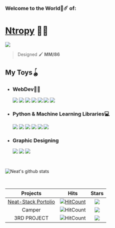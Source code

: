 
### Welcome to the World🌌☄️  of:
# [Ntropy](https://neat-stack.github.io) 🚀🚀

[<img  src="./GitHub-Bio.png"></img>](https://rb.gy/efya7z)

>    Designed  🖌️ **MM/86**

## My Toys🪀

 - ### WebDev👨‍💻 

    <img src ="https://img.shields.io/badge/MongoDB-%234ea94b.svg?&style=for-the-badge&logo=mongodb&logoColor=white"/> <img src="https://img.shields.io/badge/express.js%20-%23404d59.svg?&style=for-the-badge"/> <img src="https://img.shields.io/badge/react%20-%2320232a.svg?&style=for-the-badge&logo=react&logoColor=%2361DAFB"/> <img src="https://img.shields.io/badge/node.js%20-%2343853D.svg?&style=for-the-badge&logo=node.js&logoColor=white"/> <img src="https://img.shields.io/badge/javascript%20-%23323330.svg?&style=for-the-badge&logo=javascript&logoColor=%23F7DF1E"> <img src="https://img.shields.io/badge/css3%20-%231572B6.svg?&style=for-the-badge&logo=css3&logoColor=white"/> <img src="https://img.shields.io/badge/html5%20-%23E34F26.svg?&style=for-the-badge&logo=html5&logoColor=white"/>       
- ### Python & Machine Learning Libraries💻 

  <img src="https://img.shields.io/badge/python%20-%2314354C.svg?&style=for-the-badge&logo=python&logoColor=white"/> <img src="https://img.shields.io/badge/pandas%20-%23150458.svg?&style=for-the-badge&logo=pandas&logoColor=white" /> <img src="https://img.shields.io/badge/-NUMPY-orange?&style=for-the-badge&logo=NumPy"> <img src="https://img.shields.io/badge/Keras%20-%23D00000.svg?&style=for-the-badge&logo=Keras&logoColor=white"/> <img src="https://img.shields.io/badge/TensorFlow%20-%23FF6F00.svg?&style=for-the-badge&logo=TensorFlow&logoColor=white"> <img src="https://img.shields.io/badge/-SELENIUM-%23?style=for-the-badge&logo="> 

- ### Graphic Designing
  <img src="https://img.shields.io/badge/adobe%20photoshop%20-%2331A8FF.svg?&style=for-the-badge&logo=adobe%20photoshop&logoColor=white"/> <img src="https://img.shields.io/badge/adobe%20illustrator%20-%23FF9A00.svg?&style=for-the-badge&logo=adobe%20illustrator&logoColor=white"/> <img src="https://img.shields.io/badge/figma%20-%23F24E1E.svg?&style=for-the-badge&logo=figma&logoColor=white"/>

<br>

![Neat's github stats](https://github-readme-stats.vercel.app/api?username=Neat-Stack&show_icons=true&theme=tokyonight)




<br>

| **Projects**       | **Hits**           |**Stars**  |
| :-------------: |:-------------:| :-----:|
| [Neat-Stack Portolio](https://neat-stack.github.io)      | [![HitCount](http://hits.dwyl.com/Neat-Stack/Neat-Stack.svg)](http://hits.dwyl.com/Neat-Stack/Neat-Stack)  | <img src="https://img.shields.io/github/stars/Neat-Stack?style=for-the-badge"/> |
| Camper      | ![HitCount](http://hits.dwyl.com/Neat-Stack/Neat-Stack.svg)     |   <img src="https://img.shields.io/github/stars/Neat-Stack?style=for-the-badge"/> |
| 3RD PROJECT | ![HitCount](http://hits.dwyl.com/Neat-Stack/Neat-Stack.svg)      |    <img src="https://img.shields.io/github/stars/Neat-Stack?style=for-the-badge"/> |




<!--
**Neat-Stack/Neat-Stack** is a ✨ _special_ ✨ repository because its `README.md` (this file) appears on your GitHub profile.

Here are some ideas to get you started:

- 🔭 I’m currently working on ...
- 🌱 I’m currently learning ...
- 👯 I’m looking to collaborate on ...
- 🤔 I’m looking for help with ...
- 💬 Ask me about ...
- 📫 How to reach me: ...
- 😄 Pronouns: ...
- ⚡ Fun fact: ...
-->
